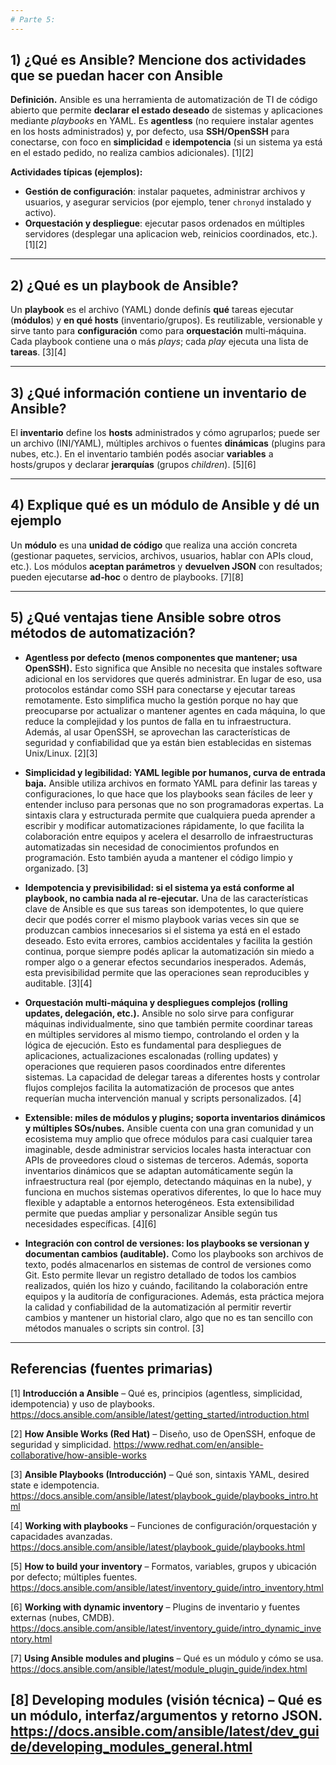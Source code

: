 ```yaml
---
# Parte 5:
---
```


## 1) ¿Qué es Ansible? Mencione dos actividades que se puedan hacer con Ansible

**Definición.** Ansible es una herramienta de automatización de TI de código abierto que permite **declarar el estado deseado** de sistemas y aplicaciones mediante *playbooks* en YAML. Es **agentless** (no requiere instalar agentes en los hosts administrados) y, por defecto, usa **SSH/OpenSSH** para conectarse, con foco en **simplicidad** e **idempotencia** (si un sistema ya está en el estado pedido, no realiza cambios adicionales). [1][2]

**Actividades típicas (ejemplos):**
- **Gestión de configuración**: instalar paquetes, administrar archivos y usuarios, y asegurar servicios (por ejemplo, tener `chronyd` instalado y activo).
- **Orquestación y despliegue**: ejecutar pasos ordenados en múltiples servidores (desplegar una aplicacion web, reinicios coordinados, etc.). [1][2]

---

## 2) ¿Qué es un playbook de Ansible?

Un **playbook** es el archivo (YAML) donde definís **qué** tareas ejecutar (**módulos**) y **en qué hosts** (inventario/grupos). Es reutilizable, versionable y sirve tanto para **configuración** como para **orquestación** multi‑máquina. Cada playbook contiene una o más *plays*; cada *play* ejecuta una lista de **tareas**. [3][4]

---

## 3) ¿Qué información contiene un inventario de Ansible?

El **inventario** define los **hosts** administrados y cómo agruparlos; puede ser un archivo (INI/YAML), múltiples archivos o fuentes **dinámicas** (plugins para nubes, etc.). En el inventario también podés asociar **variables** a hosts/grupos y declarar **jerarquías** (grupos *children*). [5][6]

---

## 4) Explique qué es un módulo de Ansible y dé un ejemplo

Un **módulo** es una **unidad de código** que realiza una acción concreta (gestionar paquetes, servicios, archivos, usuarios, hablar con APIs cloud, etc.). Los módulos **aceptan parámetros** y **devuelven JSON** con resultados; pueden ejecutarse **ad‑hoc** o dentro de playbooks. [7][8]

---

## 5) ¿Qué ventajas tiene Ansible sobre otros métodos de automatización?

- **Agentless por defecto (menos componentes que mantener; usa OpenSSH).** Esto significa que Ansible no necesita que instales software adicional en los servidores que querés administrar. En lugar de eso, usa protocolos estándar como SSH para conectarse y ejecutar tareas remotamente. Esto simplifica mucho la gestión porque no hay que preocuparse por actualizar o mantener agentes en cada máquina, lo que reduce la complejidad y los puntos de falla en tu infraestructura. Además, al usar OpenSSH, se aprovechan las características de seguridad y confiabilidad que ya están bien establecidas en sistemas Unix/Linux. [2][3]

- **Simplicidad y legibilidad: YAML legible por humanos, curva de entrada baja.** Ansible utiliza archivos en formato YAML para definir las tareas y configuraciones, lo que hace que los playbooks sean fáciles de leer y entender incluso para personas que no son programadoras expertas. La sintaxis clara y estructurada permite que cualquiera pueda aprender a escribir y modificar automatizaciones rápidamente, lo que facilita la colaboración entre equipos y acelera el desarrollo de infraestructuras automatizadas sin necesidad de conocimientos profundos en programación. Esto también ayuda a mantener el código limpio y organizado. [3]

- **Idempotencia y previsibilidad: si el sistema ya está conforme al playbook, no cambia nada al re‑ejecutar.** Una de las características clave de Ansible es que sus tareas son idempotentes, lo que quiere decir que podés correr el mismo playbook varias veces sin que se produzcan cambios innecesarios si el sistema ya está en el estado deseado. Esto evita errores, cambios accidentales y facilita la gestión continua, porque siempre podés aplicar la automatización sin miedo a romper algo o a generar efectos secundarios inesperados. Además, esta previsibilidad permite que las operaciones sean reproducibles y auditable. [3][4]

- **Orquestación multi‑máquina y despliegues complejos (rolling updates, delegación, etc.).** Ansible no solo sirve para configurar máquinas individualmente, sino que también permite coordinar tareas en múltiples servidores al mismo tiempo, controlando el orden y la lógica de ejecución. Esto es fundamental para despliegues de aplicaciones, actualizaciones escalonadas (rolling updates) y operaciones que requieren pasos coordinados entre diferentes sistemas. La capacidad de delegar tareas a diferentes hosts y controlar flujos complejos facilita la automatización de procesos que antes requerían mucha intervención manual y scripts personalizados. [4]

- **Extensible: miles de módulos y plugins; soporta inventarios dinámicos y múltiples SOs/nubes.** Ansible cuenta con una gran comunidad y un ecosistema muy amplio que ofrece módulos para casi cualquier tarea imaginable, desde administrar servicios locales hasta interactuar con APIs de proveedores cloud o sistemas de terceros. Además, soporta inventarios dinámicos que se adaptan automáticamente según la infraestructura real (por ejemplo, detectando máquinas en la nube), y funciona en muchos sistemas operativos diferentes, lo que lo hace muy flexible y adaptable a entornos heterogéneos. Esta extensibilidad permite que puedas ampliar y personalizar Ansible según tus necesidades específicas. [4][6]

- **Integración con control de versiones: los playbooks se versionan y documentan cambios (auditable).** Como los playbooks son archivos de texto, podés almacenarlos en sistemas de control de versiones como Git. Esto permite llevar un registro detallado de todos los cambios realizados, quién los hizo y cuándo, facilitando la colaboración entre equipos y la auditoría de configuraciones. Además, esta práctica mejora la calidad y confiabilidad de la automatización al permitir revertir cambios y mantener un historial claro, algo que no es tan sencillo con métodos manuales o scripts sin control. [3]

---

## Referencias (fuentes primarias)

[1] **Introducción a Ansible** – Qué es, principios (agentless, simplicidad, idempotencia) y uso de playbooks.
https://docs.ansible.com/ansible/latest/getting_started/introduction.html

[2] **How Ansible Works (Red Hat)** – Diseño, uso de OpenSSH, enfoque de seguridad y simplicidad.
https://www.redhat.com/en/ansible-collaborative/how-ansible-works

[3] **Ansible Playbooks (Introducción)** – Qué son, sintaxis YAML, desired state e idempotencia.
https://docs.ansible.com/ansible/latest/playbook_guide/playbooks_intro.html

[4] **Working with playbooks** – Funciones de configuración/orquestación y capacidades avanzadas.
https://docs.ansible.com/ansible/latest/playbook_guide/playbooks.html

[5] **How to build your inventory** – Formatos, variables, grupos y ubicación por defecto; múltiples fuentes.
https://docs.ansible.com/ansible/latest/inventory_guide/intro_inventory.html

[6] **Working with dynamic inventory** – Plugins de inventario y fuentes externas (nubes, CMDB).
https://docs.ansible.com/ansible/latest/inventory_guide/intro_dynamic_inventory.html

[7] **Using Ansible modules and plugins** – Qué es un módulo y cómo se usa.
https://docs.ansible.com/ansible/latest/module_plugin_guide/index.html

[8] **Developing modules (visión técnica)** – Qué es un módulo, interfaz/argumentos y retorno JSON.
https://docs.ansible.com/ansible/latest/dev_guide/developing_modules_general.html
---
